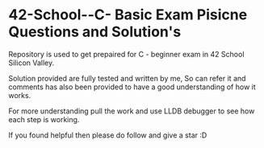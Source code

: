 # 42-School--C- Basic Exam Pisicne Questions and Solution's

Repository is used to get prepaired for C - beginner exam in 42 School Silicon Valley.

Solution provided are fully tested and written by me, So can refer it and comments has also been provided to have a good understanding of how it works.

For more understanding pull the work and use LLDB debugger to see how each step is working.

If you found helpful then please do follow and give a star :D
